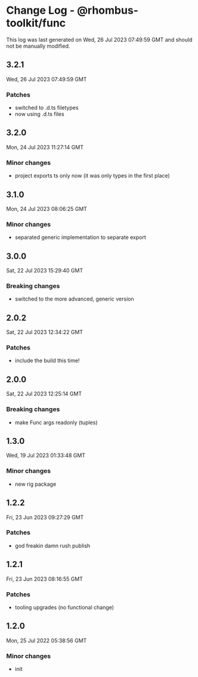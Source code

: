 # Change Log - @rhombus-toolkit/func

This log was last generated on Wed, 26 Jul 2023 07:49:59 GMT and should not be manually modified.

## 3.2.1
Wed, 26 Jul 2023 07:49:59 GMT

### Patches

- switched to .d.ts filetypes
- now using .d.ts files

## 3.2.0
Mon, 24 Jul 2023 11:27:14 GMT

### Minor changes

- project exports ts only now (it was only types in the first place)

## 3.1.0
Mon, 24 Jul 2023 08:06:25 GMT

### Minor changes

- separated generic implementation to separate export

## 3.0.0
Sat, 22 Jul 2023 15:29:40 GMT

### Breaking changes

- switched to the more advanced, generic version

## 2.0.2
Sat, 22 Jul 2023 12:34:22 GMT

### Patches

- include the build this time!

## 2.0.0
Sat, 22 Jul 2023 12:25:14 GMT

### Breaking changes

- make Func args readonly (tuples)

## 1.3.0
Wed, 19 Jul 2023 01:33:48 GMT

### Minor changes

- new rig package

## 1.2.2
Fri, 23 Jun 2023 09:27:29 GMT

### Patches

- god freakin damn rush publish

## 1.2.1
Fri, 23 Jun 2023 08:16:55 GMT

### Patches

- tooling upgrades (no functional change)

## 1.2.0
Mon, 25 Jul 2022 05:38:56 GMT

### Minor changes

- init

